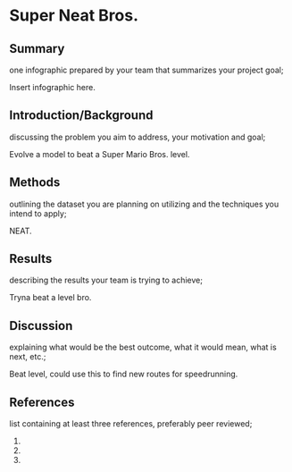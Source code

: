 # Super Neat Bros.

## Summary

one infographic prepared by your team that summarizes your project goal;

Insert infographic here.

## Introduction/Background

discussing the problem you aim to address, your motivation and goal;

Evolve a model to beat a Super Mario Bros. level.

## Methods

outlining the dataset you are planning on utilizing and the techniques you intend to apply;

NEAT.

## Results

describing the results your team is trying to achieve;

Tryna beat a level bro.

## Discussion

explaining what would be the best outcome, what it would mean, what is next, etc.;

Beat level, could use this to find new routes for speedrunning.

## References

list containing at least three references, preferably peer reviewed;

1.
2.
3.
